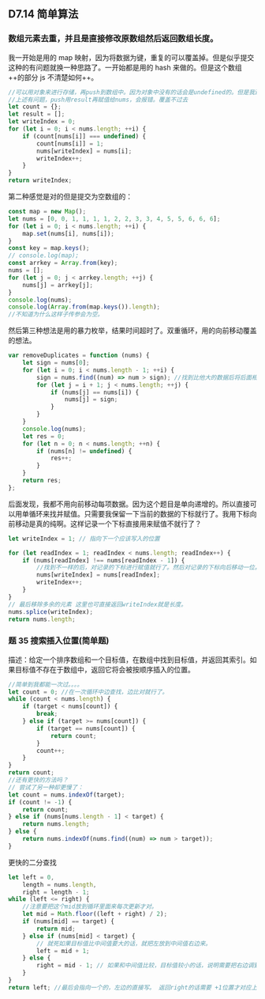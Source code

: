 ## D7.14 简单算法

### 数组元素去重，并且是直接修改原数组然后返回数组长度。

我一开始是用的 map 映射，因为将数据为键，重复的可以覆盖掉。但是似乎提交这种的有问题就换一种思路了。一开始都是用的 hash 来做的。但是这个数组++的部分 js 不清楚如何++。

```js
//可以用对象来进行存储，再push到数组中。因为对象中没有的话会是undefined的。但是我进行赋值的话，对应的值就不是undefined了。
//上述有问题，push用result再赋值给nums，会报错。覆盖不过去
let count = {};
let result = [];
let writeIndex = 0;
for (let i = 0; i < nums.length; ++i) {
	if (count[nums[i]] === undefined) {
		count[nums[i]] = 1;
		nums[writeIndex] = nums[i];
		writeIndex++;
	}
}
return writeIndex;
```

第二种感觉是对的但是提交为空数组的：

```js
const map = new Map();
let nums = [0, 0, 1, 1, 1, 1, 2, 2, 3, 3, 4, 5, 5, 6, 6, 6];
for (let i = 0; i < nums.length; ++i) {
	map.set(nums[i], nums[i]);
}
const key = map.keys();
// console.log(map);
const arrkey = Array.from(key);
nums = [];
for (let j = 0; j < arrkey.length; ++j) {
	nums[j] = arrkey[j];
}
console.log(nums);
console.log(Array.from(map.keys()).length);
//不知道为什么这样子传参会为空。
```

然后第三种想法是用的暴力枚举，结果时间超时了。双重循环，用的向前移动覆盖的想法。

```js
var removeDuplicates = function (nums) {
	let sign = nums[0];
	for (let i = 0; i < nums.length - 1; ++i) {
		sign = nums.find((num) => num > sign); //找到比他大的数据后将后面相同的当前数据全部修改为比他大的。如此循环超时了。
		for (let j = i + 1; j < nums.length; ++j) {
			if (nums[j] == nums[i]) {
				nums[j] = sign;
			}
		}
	}
	console.log(nums);
	let res = 0;
	for (let n = 0; n < nums.length; ++n) {
		if (nums[n] != undefined) {
			res++;
		}
	}
	return res;
};
```

后面发现，我都不用向前移动每项数据。因为这个题目是单向递增的。所以直接可以用单循环来找并赋值。只需要我保留一下当前的数据的下标就行了。我用下标向前移动是真的纯啊。这样记录一个下标直接用来赋值不就行了？

```js
let writeIndex = 1; // 指向下一个应该写入的位置

for (let readIndex = 1; readIndex < nums.length; readIndex++) {
	if (nums[readIndex] !== nums[readIndex - 1]) {
		//找到不一样的后，对记录的下标进行赋值就行了。然后对记录的下标向后移动一位。
		nums[writeIndex] = nums[readIndex];
		writeIndex++;
	}
}
// 最后移除多余的元素 这里也可直接返回writeIndex就是长度。
nums.splice(writeIndex);
return nums.length;
```

### 题 35 搜索插入位置(简单题)

描述：给定一个排序数组和一个目标值，在数组中找到目标值，并返回其索引。如果目标值不存在于数组中，返回它将会被按顺序插入的位置。

```js
//简单到我都能一次过。。。。
let count = 0; //在一次循环中边查找，边比对就行了。
while (count < nums.length) {
	if (target < nums[count]) {
		break;
	} else if (target >= nums[count]) {
		if (target == nums[count]) {
			return count;
		}
		count++;
	}
}
return count;
//还有更快的方法吗？
// 尝试了另一种却更慢了：
let count = nums.indexOf(target);
if (count != -1) {
	return count;
} else if (nums[nums.length - 1] < target) {
	return nums.length;
} else {
	return nums.indexOf(nums.find((num) => num > target));
}
```

更快的二分查找

```js
let left = 0,
	length = nums.length,
	right = length - 1;
while (left <= right) {
	//注意要把这个mid放到循环里面来每次更新才对。
	let mid = Math.floor((left + right) / 2);
	if (nums[mid] == target) {
		return mid;
	} else if (nums[mid] < target) {
		// 就死如果目标值比中间值要大的话，就把左放到中间值右边来。
		left = mid + 1;
	} else {
		right = mid - 1; // 如果和中间值比较，目标值较小的话，说明需要把右边调到中间值的左边去。
	}
}
return left; //最后会指向一个的，左边的直接写。 返回right的话需要 +1位置才对应上。
```
